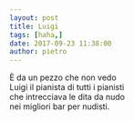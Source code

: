 ```yaml
---
layout: post
title: Luigi
tags: [haha,]
date: 2017-09-23 11:38:00
author: pietro
---
```

È da un pezzo che non vedo<br/>Luigi il pianista di tutti i pianisti<br/>che intrecciava le dita da nudo<br/>nei migliori bar per nudisti.
